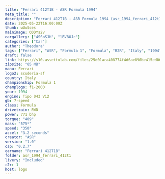 ```yaml
---
title: "Ferrari 412T1B - ASR Formula 1994"
meta_title: ""
description: "Ferrari 412T1B - ASR Formula 1994 (asr_1994_ferrari_412t1) by ASR"
date: 2025-05-22T16:00:00Z
thumb: wUuSces
mainimage: ODDYs2v
cargallery: ["4SSbSJH", "lBV8OJc"]
categories: ["Car"]
author: "Theodora"
tags: ["Ferrari", "ASR", "Formula 1", "Formula", "R2R", "Italy", "1994"]
draft: false
link: https://s10.assettolab.com/files/25d01aca408774f4d6ae890be415ed06/ASR_Ferrari-412T1B_v1_0.zip
zipsize: "85 MB"
manu: Ferrari
logo2: scuderia-sf
country: Italy
championship: Formula 1
champlogo: f1-2000
year: 1994
engine: Tipo 043 V12
gb: 7-speed
class: Formula
drivetrain: RWD
power: 771 bhp 
torque: "409"
mass: "575*"
speed: "350"
accel: "3.2 seconds"
creator: "ASR"
version: "1.0"
csp: "0.2.7"
carname: "Ferrari 412T1B"
folder: asr_1994_ferrari_412t1
livery: "Included"
r2r: 1
host: logo
---
```

